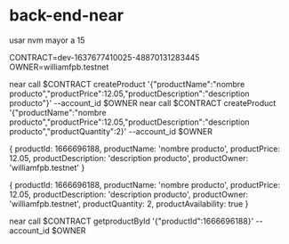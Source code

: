 # back-end-near

usar nvm mayor a 15 


 CONTRACT=dev-1637677410025-48870131283445
 OWNER=williamfpb.testnet

  near call $CONTRACT createProduct '{"productName":"nombre producto","productPrice":12.05,"productDescription":"description producto"}' --account_id $OWNER
  near call $CONTRACT createProduct '{"productName":"nombre producto","productPrice":12.05,"productDescription":"description producto","productQuantity":2}' --account_id $OWNER


{
  productId: 1666696188,
  productName: 'nombre producto',
  productPrice: 12.05,
  productDescription: 'description producto',
  productOwner: 'williamfpb.testnet'
}


{
  productId: 1666696188,
  productName: 'nombre producto',
  productPrice: 12.05,
  productDescription: 'description producto',
  productOwner: 'williamfpb.testnet',
  productQuantity: 2,
  productAvailability: true
}


 near call $CONTRACT getproductById '{"productId":1666696188}' --account_id $OWNER